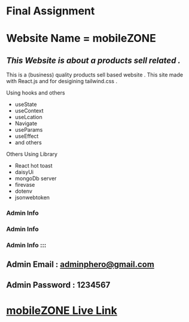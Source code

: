 # **Final Assignment**
# Website Name = mobileZONE
 _This Website is about a products sell related ._
---

This is a (business) quality products sell based website . This site made with React.js and for desigining tailwind.css .


 Using hooks and others

* useState
* useContext
* useLcation
* Navigate
* useParams
* useEffect
* and others

 Others Using Library

* React hot toast
* daisyUi
* mongoDb server
* firevase
* dotenv
* jsonwebtoken


### Admin Info 
### Admin Info 
### Admin Info :::

## Admin Email : adminphero@gmail.com ##
## Admin Password : 1234567 ##


# [mobileZONE Live Link]('https://reselproducts-phero.web.app/')
